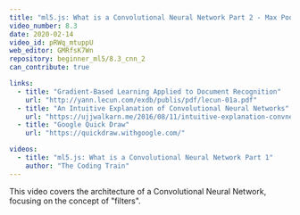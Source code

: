 ```yaml
---
title: "ml5.js: What is a Convolutional Neural Network Part 2 - Max Pooling"
video_number: 8.3
date: 2020-02-14
video_id: pRWq_mtuppU
web_editor: GMRfsK7Wn
repository: beginner_ml5/8.3_cnn_2
can_contribute: true

links:
  - title: "Gradient-Based Learning Applied to Document Recognition"
    url: "http://yann.lecun.com/exdb/publis/pdf/lecun-01a.pdf"
  - title: "An Intuitive Explanation of Convolutional Neural Networks"
    url: "https://ujjwalkarn.me/2016/08/11/intuitive-explanation-convnets/"
  - title: "Google Quick Draw"
    url: "https://quickdraw.withgoogle.com/"

videos:
  - title: "ml5.js: What is a Convolutional Neural Network Part 1"
    author: "The Coding Train"
---
```


This video covers the architecture of a Convolutional Neural Network, focusing on the concept of "filters".
